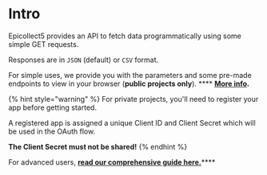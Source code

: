 # Intro

Epicollect5 provides an API to fetch data programmatically using some simple GET requests.

Responses are in `JSON` (default) or `CSV` format.

For simple uses, we provide you with the parameters and some pre-made endpoints to view in your browser (**public projects only**). **** [**More info**](api.md)**.**

{% hint style="warning" %}
For private projects, you'll need to register your app before getting started.&#x20;

A registered app is assigned a unique Client ID and Client Secret which will be used in the OAuth flow.&#x20;

**The Client Secret must not be shared!**
{% endhint %}

For advanced users, [**read our comprehensive guide here.**](https://epicollect5.gitbooks.io/epicollect5-api/content/)****
